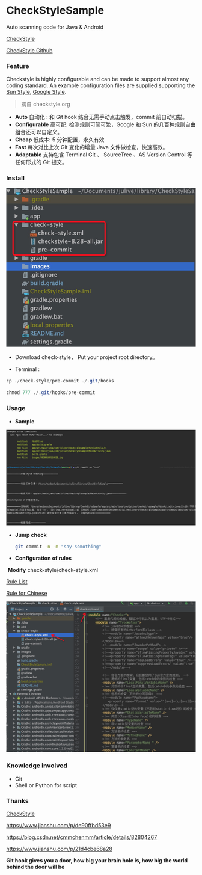 # CheckStyleSample
Auto scanning code for Java &amp; Android

[CheckStyle](https://checkstyle.org/)

[CheckStyle Github](https://github.com/checkstyle/checkstyle)

### Feature

Checkstyle is highly configurable and can be made to support almost any coding standard. An example configuration files are supplied supporting the [Sun Style](https://checkstyle.org/styleguides/sun-code-conventions-19990420/CodeConvTOC.doc.html), [Google Style](https://checkstyle.org/styleguides/google-java-style-20180523/javaguide.html). 	

> 摘自 checkstyle.org	                                                                                                   



- **Auto**  自动化 : 和 Git hook 结合无需手动点击触发，commit 前自动扫描。
- **Configurable** 高可配: 检测规则可简可繁，Google 和 Sun 的几百种规则自由组合还可以自定义。
- **Cheap** 低成本: 5 分钟配置，永久有效
- **Fast** 每次对比上次 Git 变化的增量 Java 文件做检查，快速高效。
- **Adaptable** 支持包含 Terminal Git 、 SourceTree 、AS Version Control 等任何形式的 Git 提交。







### Install



![20200109110836](images/20200109110836.jpg)



- Download check-style， Put your project root directory。

-  Terminal : 

  

  ```java
  cp ./check-style/pre-commit ./.git/hooks   
  ```

  

  ```java
  chmod 777 ./.git/hooks/pre-commit    
  ```

  

### Usage

- **Sample**

![20200109112536](images/20200109112536.jpg)



- **Jump check**

  ```bash
  git commit -n -m "say somothing"
  ```

- **Configuration of rules**

​       **Modify** check-style/check-style.xml             

[Rule List](https://checkstyle.sourceforge.io/checks.html)

[Rule for Chinese](https://www.iteye.com/blog/zhangzuanqian-987121) 

![20200109113315](images/20200109113315.jpg)

### Knowledge involved

- Git
- Shell or Python for script

### Thanks

[CheckStyle](https://checkstyle.org/)

https://www.jianshu.com/p/de90ffbd53e9 

https://blog.csdn.net/cmmchenmm/article/details/82804267

https://www.jianshu.com/p/21d4cbe68a28



**Git hook gives you a door, how big your brain hole is, how big the world behind the door will be**